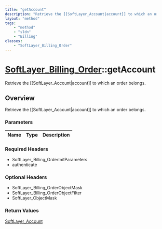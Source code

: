 ```yaml
---
title: "getAccount"
description: "Retrieve the [[SoftLayer_Account|account]] to which an order belongs."
layout: "method"
tags:
    - "method"
    - "sldn"
    - "Billing"
classes:
    - "SoftLayer_Billing_Order"
---
```

# [SoftLayer_Billing_Order](/reference/services/SoftLayer_Billing_Order)::getAccount

Retrieve the [[SoftLayer_Account|account]] to which an order belongs.


## Overview 
Retrieve the [[SoftLayer_Account|account]] to which an order belongs.

### Parameters 
|Name | Type | Description |
| --- | --- | --- |


### Required Headers
* SoftLayer_Billing_OrderInitParameters
* authenticate

### Optional Headers
* SoftLayer_Billing_OrderObjectMask
* SoftLayer_Billing_OrderObjectFilter
* SoftLayer_ObjectMask

### Return Values
<a href='/reference/datatypes/SoftLayer_Account'>SoftLayer_Account </a>

